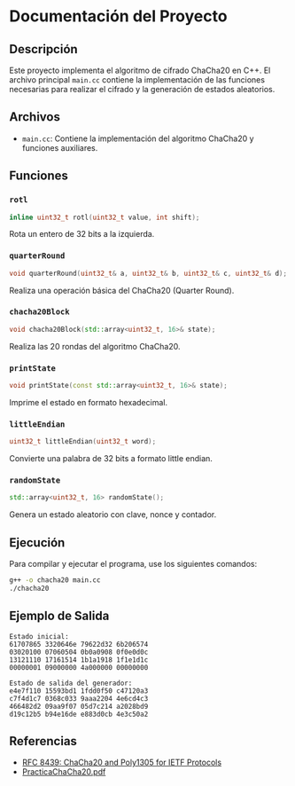 # Documentación del Proyecto

## Descripción
Este proyecto implementa el algoritmo de cifrado ChaCha20 en C++. El archivo principal `main.cc` contiene la implementación de las funciones necesarias para realizar el cifrado y la generación de estados aleatorios.

## Archivos
- `main.cc`: Contiene la implementación del algoritmo ChaCha20 y funciones auxiliares.

## Funciones

### `rotl`
```cpp
inline uint32_t rotl(uint32_t value, int shift);
```
Rota un entero de 32 bits a la izquierda.

### `quarterRound`
```cpp
void quarterRound(uint32_t& a, uint32_t& b, uint32_t& c, uint32_t& d);
```
Realiza una operación básica del ChaCha20 (Quarter Round).

### `chacha20Block`
```cpp
void chacha20Block(std::array<uint32_t, 16>& state);
```
Realiza las 20 rondas del algoritmo ChaCha20.

### `printState`
```cpp
void printState(const std::array<uint32_t, 16>& state);
```
Imprime el estado en formato hexadecimal.

### `littleEndian`
```cpp
uint32_t littleEndian(uint32_t word);
```
Convierte una palabra de 32 bits a formato little endian.

### `randomState`
```cpp
std::array<uint32_t, 16> randomState();
```
Genera un estado aleatorio con clave, nonce y contador.

## Ejecución
Para compilar y ejecutar el programa, use los siguientes comandos:
```sh
g++ -o chacha20 main.cc
./chacha20
```

## Ejemplo de Salida
```
Estado inicial:
61707865 3320646e 79622d32 6b206574 
03020100 07060504 0b0a0908 0f0e0d0c 
13121110 17161514 1b1a1918 1f1e1d1c 
00000001 09000000 4a000000 00000000 

Estado de salida del generador:
e4e7f110 15593bd1 1fdd0f50 c47120a3 
c7f4d1c7 0368c033 9aaa2204 4e6cd4c3 
466482d2 09aa9f07 05d7c214 a2028bd9 
d19c12b5 b94e16de e883d0cb 4e3c50a2
```

## Referencias
- [RFC 8439: ChaCha20 and Poly1305 for IETF Protocols](https://datatracker.ietf.org/doc/html/rfc8439)
- [PracticaChaCha20.pdf](./PracticaChaCha20.pdf)